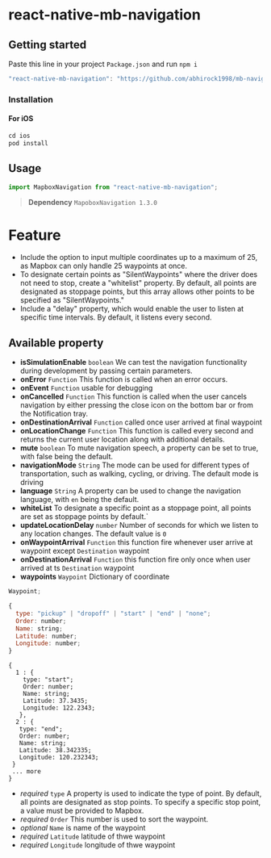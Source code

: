 # react-native-mb-navigation

## Getting started

Paste this line in your project `Package.json` and run `npm i`

<!-- `$ npm install react-native-mb-navigation --save` -->

```javascript
"react-native-mb-navigation": "https://github.com/abhirock1998/mb-navigation.git"
```

### Installation

#### For iOS

```javascript
cd ios
pod install
```

## Usage

```javascript
import MapboxNavigation from "react-native-mb-navigation";
```

> **Dependency** `MapoboxNavigation 1.3.0`

# Feature

- Include the option to input multiple coordinates up to a maximum of 25, as Mapbox can only handle 25 waypoints at once.
- To designate certain points as "SilentWaypoints" where the driver does not need to stop, create a "whitelist" property. By default, all points are designated as stoppage points, but this array allows other points to be specified as "SilentWaypoints."
- Include a "delay" property, which would enable the user to listen at specific time intervals. By default, it listens every second.

## Available property

- **isSimulationEnable** `boolean` We can test the navigation functionality during development by passing certain parameters.
- **onError** `Function` This function is called when an error occurs.
- **onEvent** `Function` usable for debugging
- **onCancelled** `Function` This function is called when the user cancels navigation by either pressing the close icon on the bottom bar or from the Notification tray.
- **onDestinationArrival** `Function` called once user arrived at final waypoint
- **onLocationChange** `Function` This function is called every second and returns the current user location along with additional details.
- **mute** `boolean` To mute navigation speech, a property can be set to true, with false being the default.
- **navigationMode** `String` The mode can be used for different types of transportation, such as walking, cycling, or driving. The default mode is driving
- **language** `String` A property can be used to change the navigation language, with `en` being the default.
- **whiteList** To designate a specific point as a stoppage point, all points are set as stoppage points by default.`
- **updateLocationDelay** `number` Number of seconds for which we listen to any location changes. The default value is `0`
- **onWaypointArrival** `Function` this function fire whenever user arrive at waypoint except `Destination` waypoint
- **onDestinationArrival** `Function` this function fire only once when user arrived at ts `Destination` waypoint
- **waypoints** `Waypoint` Dictionary of coordinate

```javascript
Waypoint;

{
  type: "pickup" | "dropoff" | "start" | "end" | "none";
  Order: number;
  Name: string;
  Latitude: number;
  Longitude: number;
}
```

```
{
  1 : {
    type: "start";
    Order: number;
    Name: string;
    Latitude: 37.3435;
    Longitude: 122.2343;
   },
  2 : {
   type: "end";
   Order: number;
   Name: string;
   Latitude: 38.342335;
   Longitude: 120.232343;
 }
 ... more
}

```

- _required_ `type` A property is used to indicate the type of point. By default, all points are designated as stop points. To specify a specific stop point, a value must be provided to Mapbox.
- _required_ `Order` This number is used to sort the waypoint.
- _optional_ `Name` is name of the waypoint
- _required_ `Latitude` latitude of thwe waypoint
- _required_ `Longitude` longitude of thwe waypoint

